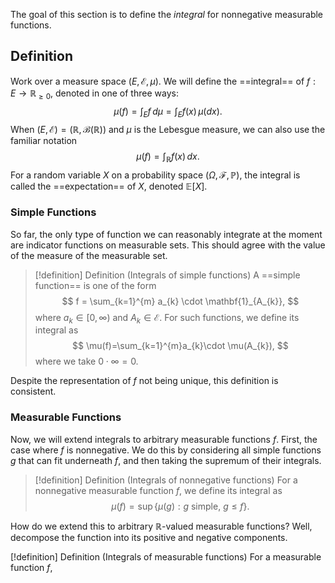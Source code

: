 The goal of this section is to define the *integral* for nonnegative measurable functions.

## Definition

Work over a measure space $(E,\mathcal{E},\mu)$. We will define the ==integral== of $f:E\to \mathbb{R}_{\geq 0}$, denoted in one of three ways:
$$
\mu(f)=\int_{E} f \, d\mu =\int_{E} f(x) \, \mu(dx). 
$$
When $(E,\mathcal{E})=(\mathbb{R},\mathcal{B}(\mathbb{R}))$ and $\mu$ is the Lebesgue measure, we can also use the familiar notation
$$
\mu(f)=\int_{\mathbb{R}} f(x) \, dx.
$$
For a random variable $X$ on a probability space $(\Omega,\mathcal{F},\mathbb{P})$, the integral is called the ==expectation== of $X$, denoted $\mathbb{E}[X]$.

### Simple Functions

So far, the only type of function we can reasonably integrate at the moment are indicator functions on measurable sets. This should agree with the value of the measure of the measurable set.

> [!definition] Definition (Integrals of simple functions)
> A ==simple function== is one of the form
> $$
> f = \sum_{k=1}^{m} a_{k} \cdot \mathbf{1}_{A_{k}},
> $$
> where $a_{k}\in[0,\infty)$ and $A_{k}\in \mathcal{E}$. For such functions, we define its integral as
> $$
> \mu(f)=\sum_{k=1}^{m}a_{k}\cdot \mu(A_{k}),
> $$
> where we take $0\cdot \infty=0$.

Despite the representation of $f$ not being unique, this definition is consistent.

### Measurable Functions

Now, we will extend integrals to arbitrary measurable functions $f$. First, the case where $f$ is nonnegative. We do this by considering all simple functions $g$ that can fit underneath $f$, and then taking the supremum of their integrals.

> [!definition] Definition (Integrals of nonnegative functions)
> For a nonnegative measurable function $f$, we define its integral as
> $$
> \mu(f)=\sup \{ \mu(g) : g\text{ simple},\ g\leq f \}.
> $$

How do we extend this to arbitrary $\mathbb{R}$-valued measurable functions? Well, decompose the function into its positive and negative components.

[!definition] Definition (Integrals of measurable functions)
For a measurable function $f$, 